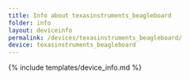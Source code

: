 ```yaml
---
title: Info about texasinstruments_beagleboard
folder: info
layout: deviceinfo
permalink: /devices/texasinstruments_beagleboard/
device: texasinstruments_beagleboard
---
```

{% include templates/device_info.md %}

